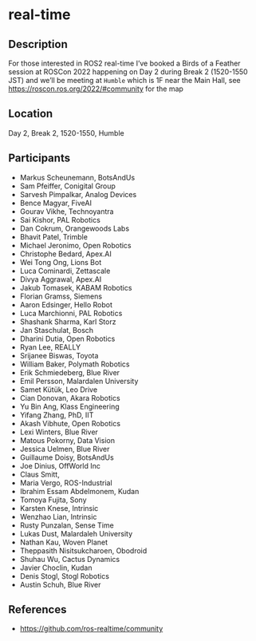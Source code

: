 # real-time

## Description

For those interested in ROS2 real-time I’ve booked a Birds of a Feather session at ROSCon 2022 happening on Day 2 during Break 2 (1520-1550 JST) and we’ll be meeting at `Humble` which is 1F near the Main Hall, see https://roscon.ros.org/2022/#community for the map

## Location

Day 2, Break 2, 1520-1550, Humble

## Participants

- Markus Scheunemann, BotsAndUs
- Sam Pfeiffer, Conigital Group
- Sarvesh Pimpalkar, Analog Devices
- Bence Magyar, FiveAI
- Gourav Vikhe, Technoyantra
- Sai Kishor, PAL Robotics
- Dan Cokrum, Orangewoods Labs
- Bhavit Patel, Trimble
- Michael Jeronimo, Open Robotics
- Christophe Bedard, Apex.AI
- Wei Tong Ong, Lions Bot
- Luca Cominardi, Zettascale
- Divya Aggrawal, Apex.AI
- Jakub Tomasek, KABAM Robotics
- Florian Gramss, Siemens
- Aaron Edsinger, Hello Robot
- Luca Marchionni, PAL Robotics
- Shashank Sharma, Karl Storz
- Jan Staschulat, Bosch
- Dharini Dutia, Open Robotics
- Ryan Lee, REALLY
- Srijanee Biswas, Toyota
- William Baker, Polymath Robotics
- Erik Schmiedeberg, Blue River
- Emil Persson, Malardalen University
- Samet Kütük, Leo Drive
- Cian Donovan, Akara Robotics
- Yu Bin Ang, Klass Engineering
- Yifang Zhang, PhD, IIT
- Akash Vibhute, Open Robotics
- Lexi Winters, Blue River
- Matous Pokorny, Data Vision
- Jessica Uelmen, Blue River
- Guillaume Doisy, BotsAndUs
- Joe Dinius, OffWorld Inc
- Claus Smitt, 
- Maria Vergo, ROS-Industrial
- Ibrahim Essam Abdelmonem, Kudan
- Tomoya Fujita, Sony
- Karsten Knese, Intrinsic
- Wenzhao Lian, Intrinsic
- Rusty Punzalan, Sense Time
- Lukas Dust, Malardaleh University
- Nathan Kau, Woven Planet
- Theppasith Nisitsukcharoen, Obodroid
- Shuhau Wu, Cactus Dynamics
- Javier Choclin, Kudan
- Denis Stogl, Stogl Robotics
- Austin Schuh, Blue River

## References

* https://github.com/ros-realtime/community
